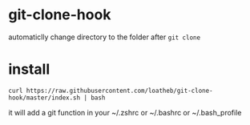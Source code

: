 # git-clone-hook
automaticlly change directory to the folder after `git clone`

# install

```
curl https://raw.githubusercontent.com/loatheb/git-clone-hook/master/index.sh | bash
```

it will add a git function in your ~/.zshrc or ~/.bashrc or ~/.bash_profile
